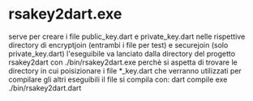 # rsakey2dart.exe

serve per creare i file public_key.dart e private_key.dart nelle rispettive directory di encryptjoin (entrambi i file per test) e securejoin (solo private_key.dart)
l'eseguibile va lanciato dalla directory del progetto rsakey2dart con ./bin/rsakey2dart.exe perchè si aspetta di trovare le directory in cui poisizionare i file *_key.dart che verranno utilizzati per compilare gli altri eseguibili
 il file si compila con: dart compile exe ./bin/rsakey2dart.dart
